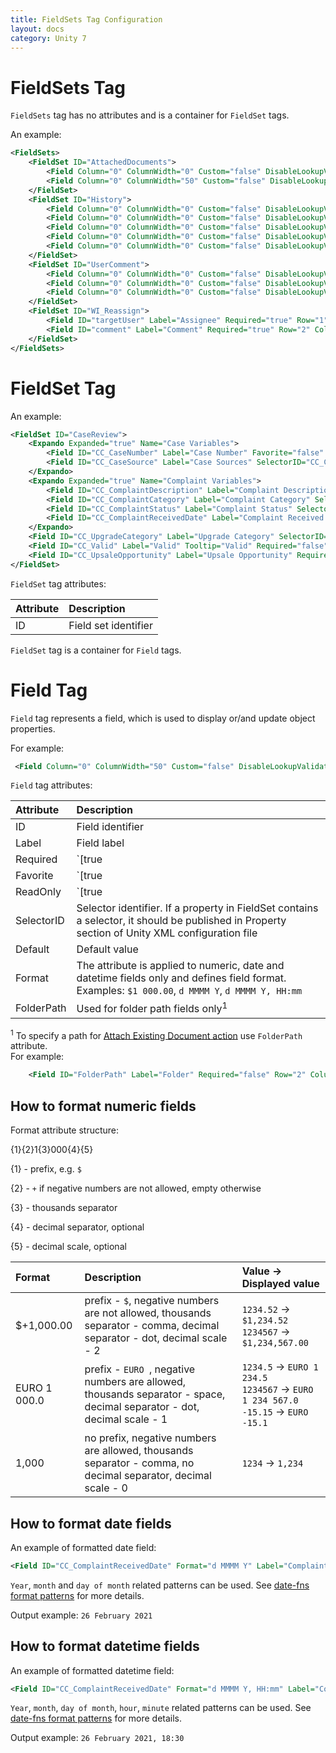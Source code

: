 ```yaml
---
title: FieldSets Tag Configuration
layout: docs
category: Unity 7
---
```


# FieldSets Tag

`FieldSets` tag has no attributes and is a container for `FieldSet` tags.

An example:

```xml
<FieldSets>
    <FieldSet ID="AttachedDocuments">
        <Field Column="0" ColumnWidth="0" Custom="false" DisableLookupValidation="false" DisplayTime="false" External="false" Favorite="false" Hidden="false" ID="MimeType" Label="MimeType" Length="0" MultiRow="false" ReadFromWorkflow="false" ReadOnly="false" Required="false" Row="0" Rows="0" Tooltip="MimeType" WordWrap="false"/>
        <Field Column="0" ColumnWidth="50" Custom="false" DisableLookupValidation="false" DisplayTime="false" External="false" Favorite="false" Hidden="false" ID="DocumentTitle" Label="Document Type" Length="0" MultiRow="false" ReadFromWorkflow="false" ReadOnly="false" Required="false" Row="0" Rows="0" SelectorID="DocCategorySelector" WordWrap="false"/>
    </FieldSet>
    <FieldSet ID="History">
        <Field Column="0" ColumnWidth="0" Custom="false" DisableLookupValidation="false" DisplayTime="false" External="false" Favorite="false" Format="m/d/Y g:i a" Hidden="false" ID="DateCreated" Label="" Length="0" MultiRow="false" ReadFromWorkflow="false" ReadOnly="false" Required="false" Row="0" Rows="0" WordWrap="false"/>
        <Field Column="0" ColumnWidth="0" Custom="false" DisableLookupValidation="false" DisplayTime="false" External="false" Favorite="false" Hidden="false" ID="Creator" Label="Creator" Length="0" MultiRow="false" ReadFromWorkflow="false" ReadOnly="false" Required="false" Row="0" Rows="0" WordWrap="false"/>
        <Field Column="0" ColumnWidth="0" Custom="false" DisableLookupValidation="false" DisplayTime="false" External="false" Favorite="false" Hidden="false" ID="CmAcmAction" Label="Action" Length="0" MultiRow="false" ReadFromWorkflow="false" ReadOnly="false" Required="false" Row="0" Rows="0" WordWrap="false"/>
        <Field Column="0" ColumnWidth="0" Custom="false" DisableLookupValidation="false" DisplayTime="false" External="false" Favorite="false" Hidden="false" ID="CommentType" Label="Type" Length="0" MultiRow="false" ReadFromWorkflow="false" ReadOnly="false" Required="false" Row="0" Rows="0" WordWrap="false"/>
        <Field Column="0" ColumnWidth="0" Custom="false" DisableLookupValidation="false" DisplayTime="false" External="false" Favorite="false" Hidden="false" ID="CmAcmCommentText" Label="Comment" Length="100" MultiRow="false" ReadFromWorkflow="false" ReadOnly="false" Required="false" Row="0" Rows="0" WordWrap="false"/>
    </FieldSet>
    <FieldSet ID="UserComment">
        <Field Column="0" ColumnWidth="0" Custom="false" DisableLookupValidation="false" DisplayTime="false" External="false" Favorite="false" Hidden="false" ID="Description" Label="Problem description" Length="0" MultiRow="false" ReadFromWorkflow="false" ReadOnly="false" Required="true" Row="0" Rows="0" WordWrap="false"/>
        <Field Column="0" ColumnWidth="0" Custom="false" DisableLookupValidation="false" DisplayTime="false" External="false" Favorite="false" Hidden="false" ID="Priority" Label="Problem priority" Length="0" MultiRow="false" ReadFromWorkflow="false" ReadOnly="false" Required="false" Row="0" Rows="0" WordWrap="false"/>
        <Field Column="0" ColumnWidth="0" Custom="false" DisableLookupValidation="false" DisplayTime="false" External="false" Favorite="false" Hidden="false" ID="Justification" Label="Justification" Length="0" MultiRow="false" ReadFromWorkflow="false" ReadOnly="false" Required="false" Row="0" Rows="0" WordWrap="false"/>
    </FieldSet>
    <FieldSet ID="WI_Reassign">
        <Field ID="targetUser" Label="Assignee" Required="true" Row="1" Column="1" SelectorID="reassignUsers"/>
        <Field ID="comment" Label="Comment" Required="true" Row="2" Column="1"/>
    </FieldSet>
</FieldSets>
```
# FieldSet Tag

An example:

```xml
<FieldSet ID="CaseReview">
	<Expando Expanded="true" Name="Case Variables">
		<Field ID="CC_CaseNumber" Label="Case Number" Favorite="false" Required="false" Row="1" Column="1"/>
		<Field ID="CC_CaseSource" Label="Case Sources" SelectorID="CC_CaseSource" Required="false" Row="1" Column="2"/>
	</Expando>
	<Expando Expanded="true" Name="Complaint Variables"> 
		<Field ID="CC_ComplaintDescription" Label="Complaint Description"/>
		<Field ID="CC_ComplaintCategory" Label="Complaint Category" SelectorID="CC_ComplaintCategorySelector" Required="false" Row="5" Column="1"/>
		<Field ID="CC_ComplaintStatus" Label="Complaint Status" SelectorID="CC_ComplaintStatusSelector" Tooltip="ComplaintStatus" Required="false" Row="5" Column="2"/>
		<Field ID="CC_ComplaintReceivedDate" Label="Complaint Received Date" Format="m/d/Y" Tooltip="ComplaintReceivedDate" Required="false" Row="6" Column="1" SaveTime="14:00:00"/>
	</Expando>
	<Field ID="CC_UpgradeCategory" Label="Upgrade Category" SelectorID="CC_UpgradeCategorySelector"/>
	<Field ID="CC_Valid" Label="Valid" Tooltip="Valid" Required="false" Row="7" Column="1"/>
	<Field ID="CC_UpsaleOpportunity" Label="Upsale Opportunity" Required="false" Row="7" Column="2"/>
</FieldSet>
```

`FieldSet` tag attributes:

| Attribute   | Description |
|:------------|:------------|
|ID | Field set identifier |

`FieldSet` tag is a container for `Field` tags.

# Field Tag 

`Field` tag represents a field, which is used to display or/and update object properties.

For example:

```xml
 <Field Column="0" ColumnWidth="50" Custom="false" DisableLookupValidation="false" DisplayTime="false" External="false" Favorite="false" Hidden="false" ID="DocumentTitle" Label="Document Type" Length="0" MultiRow="false" ReadFromWorkflow="false" ReadOnly="false" Required="false" Row="0" Rows="0" SelectorID="DocCategorySelector" WordWrap="false"/>
```

`Field` tag attributes:

| Attribute   | Description |
|:------------|:------------|
|ID | Field identifier |
|Label | Field label |
|Required | `[true|false]` flag indicating the field is required |
|Favorite | `[true|false]` flag indicating the field is favorite, i.e. will be used in header title |
|ReadOnly | `[true|false]` flag indicating the field is read-only, i.e. can not be modified |
|SelectorID | Selector identifier. If a property in FieldSet contains a selector, it should be published in Property section of Unity XML configuration file |
|Default | Default value |
|Format | The attribute is applied to numeric, date and datetime fields only and defines field format. Examples: `$1 000.00`, `d MMMM Y`, `d MMMM Y, HH:mm` |
|FolderPath | Used for folder path fields only<sup>1</sup> |

<sup>1</sup> To specify a path for [Attach Existing Document action](../actions/attach-existing-documents.md) use `FolderPath` attribute.  
For example:

```xml
    <Field ID="FolderPath" Label="Folder" Required="false" Row="2" Column="1" FolderPath="/Shared Documents" Default="/Shared Documents"/>
```

## How to format numeric fields

Format attribute structure:

{1}{2}1{3}000{4}{5}

{1} - prefix, e.g. `$`

{2} - `+` if negative numbers are not allowed, empty otherwise

{3} - thousands separator

{4} - decimal separator, optional

{5} - decimal scale, optional

| Format      | Description | Value -> Displayed value |
|:------------|:------------|:------------|
|$+1,000.00   | prefix - `$`, negative numbers are not allowed, thousands separator - comma, decimal separator - dot, decimal scale - 2 | `1234.52` -> `$1,234.52` <br/>`1234567` -> `$1,234,567.00` |
|EURO 1 000.0 | prefix - `EURO `, negative numbers are allowed, thousands separator - space, decimal separator - dot, decimal scale - 1 | `1234.5` -> `EURO 1 234.5` <br/>`1234567` -> `EURO 1 234 567.0` <br/>`-15.15` -> `EURO -15.1`|
|1,000        | no prefix, negative numbers are allowed, thousands separator - comma, no decimal separator, decimal scale - 0 | `1234` -> `1,234` |

## How to format date fields

An example of formatted date field:

```xml
<Field ID="CC_ComplaintReceivedDate" Format="d MMMM Y" Label="Complaint Received Date" Tooltip="ComplaintReceivedDate" Required="false" Row="6" Column="1"/>
```

`Year`, `month` and `day of month` related patterns can be used. See [date-fns format patterns](https://date-fns.org/docs/format) for more details.

Output example: `26 February 2021`

## How to format datetime fields

An example of formatted datetime field:

```xml
<Field ID="CC_ComplaintReceivedDate" Format="d MMMM Y, HH:mm" Label="Complaint Received Date" Tooltip="ComplaintReceivedDate" Required="false" Row="6" Column="1"/>
```

`Year`, `month`, `day of month`, `hour`, `minute` related patterns can be used. See [date-fns format patterns](https://date-fns.org/docs/format) for more details.

Output example: `26 February 2021, 18:30`
